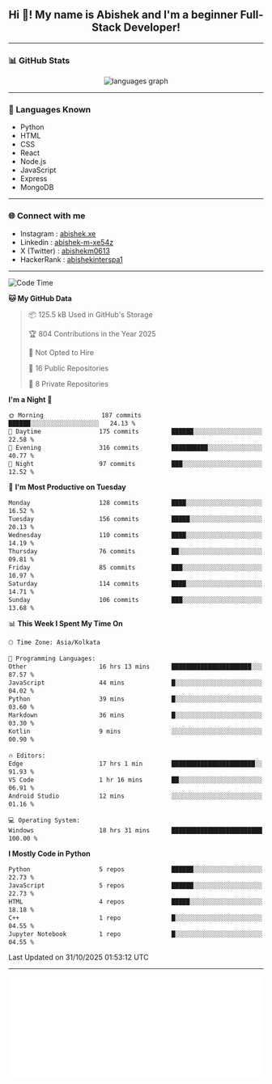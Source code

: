 <h2 align="center">Hi 👋! My name is <b>Abishek</b> and I'm a beginner Full-Stack Developer!</h2>

---

### 📊 GitHub Stats

<div align="center">
  <img src="https://github-readme-stats.vercel.app/api/top-langs/?username=Abishek-Web-Co&theme=react&show_icons=true&hide_border=true&layout=compact" height="150" alt="languages graph" />
</div>

---

### 🧠 Languages Known

- Python  
- HTML  
- CSS  
- React  
- Node.js  
- JavaScript
- Express
- MongoDB

---


### 🌐 Connect with me

- Instagram   : [abishek.xe](https://www.instagram.com/abishek.xe/)
- Linkedin    : [abishek-m-xe54z](https://www.linkedin.com/in/abishek-m-xe54z/)
- X (Twitter) : [abishekm0613](https://x.com/abishekm0613)
- HackerRank  : [abishekinterspa1](https://www.hackerrank.com/profile/abishekinterspa1)

---

<!--START_SECTION:waka-->
![Code Time](http://img.shields.io/badge/Code%20Time-343%20hrs%2014%20mins-blue)

**🐱 My GitHub Data** 

> 📦 125.5 kB Used in GitHub's Storage 
 > 
> 🏆 804 Contributions in the Year 2025
 > 
> 🚫 Not Opted to Hire
 > 
> 📜 16 Public Repositories 
 > 
> 🔑 8 Private Repositories 
 > 
**I'm a Night 🦉** 

```text
🌞 Morning                187 commits         ██████░░░░░░░░░░░░░░░░░░░   24.13 % 
🌆 Daytime                175 commits         ██████░░░░░░░░░░░░░░░░░░░   22.58 % 
🌃 Evening                316 commits         ██████████░░░░░░░░░░░░░░░   40.77 % 
🌙 Night                  97 commits          ███░░░░░░░░░░░░░░░░░░░░░░   12.52 % 
```
📅 **I'm Most Productive on Tuesday** 

```text
Monday                   128 commits         ████░░░░░░░░░░░░░░░░░░░░░   16.52 % 
Tuesday                  156 commits         █████░░░░░░░░░░░░░░░░░░░░   20.13 % 
Wednesday                110 commits         ████░░░░░░░░░░░░░░░░░░░░░   14.19 % 
Thursday                 76 commits          ██░░░░░░░░░░░░░░░░░░░░░░░   09.81 % 
Friday                   85 commits          ███░░░░░░░░░░░░░░░░░░░░░░   10.97 % 
Saturday                 114 commits         ████░░░░░░░░░░░░░░░░░░░░░   14.71 % 
Sunday                   106 commits         ███░░░░░░░░░░░░░░░░░░░░░░   13.68 % 
```


📊 **This Week I Spent My Time On** 

```text
🕑︎ Time Zone: Asia/Kolkata

💬 Programming Languages: 
Other                    16 hrs 13 mins      ██████████████████████░░░   87.57 % 
JavaScript               44 mins             █░░░░░░░░░░░░░░░░░░░░░░░░   04.02 % 
Python                   39 mins             █░░░░░░░░░░░░░░░░░░░░░░░░   03.60 % 
Markdown                 36 mins             █░░░░░░░░░░░░░░░░░░░░░░░░   03.30 % 
Kotlin                   9 mins              ░░░░░░░░░░░░░░░░░░░░░░░░░   00.90 % 

🔥 Editors: 
Edge                     17 hrs 1 min        ███████████████████████░░   91.93 % 
VS Code                  1 hr 16 mins        ██░░░░░░░░░░░░░░░░░░░░░░░   06.91 % 
Android Studio           12 mins             ░░░░░░░░░░░░░░░░░░░░░░░░░   01.16 % 

💻 Operating System: 
Windows                  18 hrs 31 mins      █████████████████████████   100.00 % 
```

**I Mostly Code in Python** 

```text
Python                   5 repos             ██████░░░░░░░░░░░░░░░░░░░   22.73 % 
JavaScript               5 repos             ██████░░░░░░░░░░░░░░░░░░░   22.73 % 
HTML                     4 repos             █████░░░░░░░░░░░░░░░░░░░░   18.18 % 
C++                      1 repo              █░░░░░░░░░░░░░░░░░░░░░░░░   04.55 % 
Jupyter Notebook         1 repo              █░░░░░░░░░░░░░░░░░░░░░░░░   04.55 % 
```




 Last Updated on 31/10/2025 01:53:12 UTC
<!--END_SECTION:waka-->

---

<div align="center">
  <a href="https://abish-file.web.app/" target="_blank" rel="noopener noreferrer"><img height="200" src="pic.png" alt="Profile Picture" /></a>
</div>

